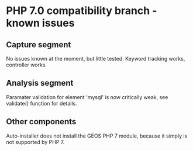 # PHP 7.0 compatibility branch - known issues

## Capture segment

No issues known at the moment, but little tested. Keyword tracking works, controller works.

## Analysis segment

Paramater validation for element 'mysql' is now critically weak, see validate() function for details.

## Other components

Auto-installer does not install the GEOS PHP 7 module, because it simply is not supported by PHP 7.
